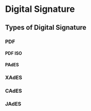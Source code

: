 # Digital Signature
## Types of Digital Signature
### PDF
#### PDF ISO
#### PAdES
### XAdES
### CAdES
### JAdES
